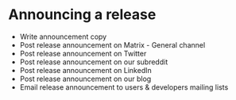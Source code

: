 # Announcing a release

- Write announcement copy
- Post release announcement on Matrix - General channel
- Post release announcement on Twitter
- Post release announcement on our subreddit
- Post release announcement on LinkedIn
- Post release announcement on our blog
- Email release announcement to users & developers mailing lists
